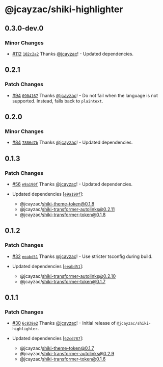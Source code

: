 # @jcayzac/shiki-highlighter

## 0.3.0-dev.0

### Minor Changes

- [#112](https://github.com/jcayzac/copepod-modules/pull/112) [`102c2a2`](https://github.com/jcayzac/copepod-modules/commit/102c2a21fd54a740f4ac44df5972982556930909) Thanks [@jcayzac](https://github.com/jcayzac)! - Updated dependencies.

## 0.2.1

### Patch Changes

- [#94](https://github.com/jcayzac/copepod-modules/pull/94) [`0904167`](https://github.com/jcayzac/copepod-modules/commit/0904167724b2e1d0533dbd43fbc19b6e2da02e82) Thanks [@jcayzac](https://github.com/jcayzac)! - Do not fail when the language is not supported. Instead, falls back to `plaintext`.

## 0.2.0

### Minor Changes

- [#84](https://github.com/jcayzac/copepod-modules/pull/84) [`7886d7b`](https://github.com/jcayzac/copepod-modules/commit/7886d7bc54b84b913c8211ebe17a62f4f1fbef6b) Thanks [@jcayzac](https://github.com/jcayzac)! - Updated dependencies.

## 0.1.3

### Patch Changes

- [#56](https://github.com/jcayzac/copepod-modules/pull/56) [`e9a190f`](https://github.com/jcayzac/copepod-modules/commit/e9a190fc9174d617a7c048aa3b7042770a7279b1) Thanks [@jcayzac](https://github.com/jcayzac)! - Updated dependencies.

- Updated dependencies [[`e9a190f`](https://github.com/jcayzac/copepod-modules/commit/e9a190fc9174d617a7c048aa3b7042770a7279b1)]:
  - @jcayzac/shiki-theme-token@0.1.8
  - @jcayzac/shiki-transformer-autolinks@0.2.11
  - @jcayzac/shiki-transformer-token@0.1.8

## 0.1.2

### Patch Changes

- [#32](https://github.com/jcayzac/copepod-modules/pull/32) [`eeabd51`](https://github.com/jcayzac/copepod-modules/commit/eeabd51b7919b0070e1f5196a2a04f469e134fd2) Thanks [@jcayzac](https://github.com/jcayzac)! - Use stricter tsconfig during build.

- Updated dependencies [[`eeabd51`](https://github.com/jcayzac/copepod-modules/commit/eeabd51b7919b0070e1f5196a2a04f469e134fd2)]:
  - @jcayzac/shiki-transformer-autolinks@0.2.10
  - @jcayzac/shiki-transformer-token@0.1.7

## 0.1.1

### Patch Changes

- [#30](https://github.com/jcayzac/copepod-modules/pull/30) [`6c838e2`](https://github.com/jcayzac/copepod-modules/commit/6c838e21ac767f1f22853e4689cc67ba8fcf83bb) Thanks [@jcayzac](https://github.com/jcayzac)! - Initial release of `@jcayzac/shiki-highlighter`.

- Updated dependencies [[`62cd787`](https://github.com/jcayzac/copepod-modules/commit/62cd787cc00cadaa126199a6cbe8c6c06907727b)]:
  - @jcayzac/shiki-theme-token@0.1.7
  - @jcayzac/shiki-transformer-autolinks@0.2.9
  - @jcayzac/shiki-transformer-token@0.1.6
